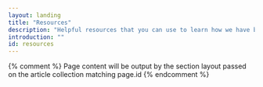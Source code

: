 ```yaml
---
layout: landing
title: "Resources"
description: "Helpful resources that you can use to learn how we have built and maintain the site"
introduction: ""
id: resources
---
```


{% comment %}
Page content will be output by the section layout passed on the article collection matching page.id
{% endcomment %}
